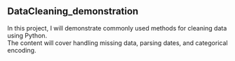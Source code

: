 ## DataCleaning_demonstration

In this project, I will demonstrate commonly used methods for cleaning data using Python. <br>
The content will cover handling missing data, parsing dates, and categorical encoding.
